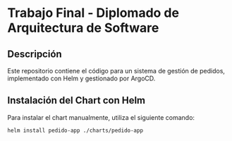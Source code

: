 # Trabajo Final - Diplomado de Arquitectura de Software

## Descripción
Este repositorio contiene el código para un sistema de gestión de pedidos, implementado con Helm y gestionado por ArgoCD.

## Instalación del Chart con Helm
Para instalar el chart manualmente, utiliza el siguiente comando:
```bash
helm install pedido-app ./charts/pedido-app

